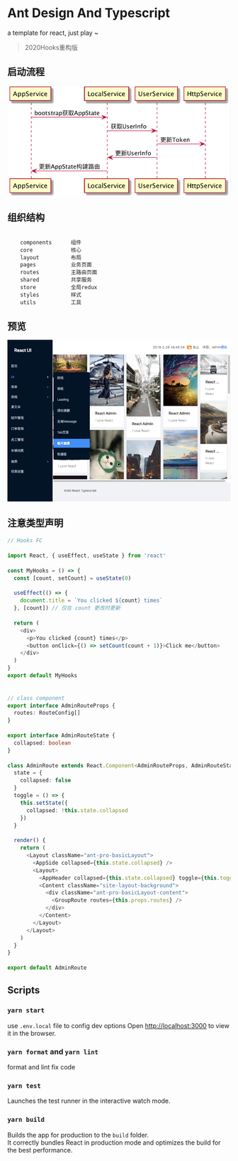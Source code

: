 # Ant Design And Typescript

a template for react, just play ~

> 2020Hooks重构版

## 启动流程

![React News](/.github/start.png)



## 组织结构

```bash
    
    components      组件
    core            核心
    layout          布局
    pages           业务页面
    routes          主路由页面
    shared          共享服务
    store           全局redux
    styles          样式
    utils           工具

```

## 预览

![Rocket Redis](/.github/react-ui.png)

## 注意类型声明

```typescript jsx
// Hooks FC

import React, { useEffect, useState } from 'react'

const MyHooks = () => {
  const [count, setCount] = useState(0)

  useEffect(() => {
    document.title = `You clicked ${count} times`
  }, [count]) // 仅在 count 更改时更新

  return (
    <div>
      <p>You clicked {count} times</p>
      <button onClick={() => setCount(count + 1)}>Click me</button>
    </div>
  )
}
export default MyHooks


// class component
export interface AdminRouteProps {
  routes: RouteConfig[]
}

export interface AdminRouteState {
  collapsed: boolean
}

class AdminRoute extends React.Component<AdminRouteProps, AdminRouteState> {
  state = {
    collapsed: false
  }
  toggle = () => {
    this.setState({
      collapsed: !this.state.collapsed
    })
  }

  render() {
    return (
      <Layout className="ant-pro-basicLayout">
        <AppSide collapsed={this.state.collapsed} />
        <Layout>
          <AppHeader collapsed={this.state.collapsed} toggle={this.toggle} />
          <Content className="site-layout-background">
            <div className="ant-pro-basicLayout-content">
              <GroupRoute routes={this.props.routes} />
            </div>
          </Content>
        </Layout>
      </Layout>
    )
  }
}

export default AdminRoute

```

## Scripts

### `yarn start`
use `.env.local` file to config dev options
Open [http://localhost:3000](http://localhost:3000) to view it in the browser.

### `yarn format` and `yarn lint`

format and lint fix code

### `yarn test`

Launches the test runner in the interactive watch mode.<br />

### `yarn build`

Builds the app for production to the `build` folder.<br />
It correctly bundles React in production mode and optimizes the build for the best performance.

